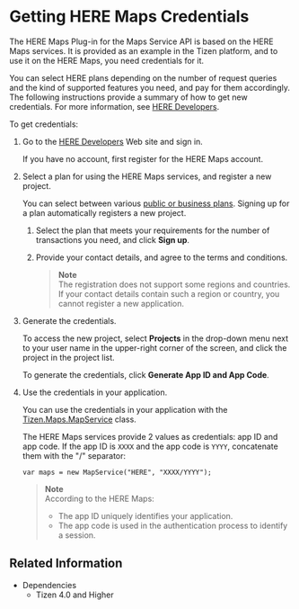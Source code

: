# Getting HERE Maps Credentials


The HERE Maps Plug-in for the Maps Service API is based on the HERE Maps services. It is provided as an example in the Tizen platform, and to use it on the HERE Maps, you need credentials for it.

You can select HERE plans depending on the number of request queries and the kind of supported features you need, and pay for them accordingly. The following instructions provide a summary of how to get new credentials. For more information, see [HERE Developers](https://developer.here.com).

To get credentials:

1.  Go to the [HERE Developers](https://developer.here.com) Web site and sign in.

    If you have no account, first register for the HERE Maps account.

2.  Select a plan for using the HERE Maps services, and register a new project.

    You can select between various [public or business plans](https://developer.here.com/plans). Signing up for a plan automatically registers a new project.

    1.  Select the plan that meets your requirements for the number of transactions you need, and click **Sign up**.
    2.  Provide your contact details, and agree to the terms and conditions.

        > **Note**   
		> The registration does not support some regions and countries. If your contact details contain such a region or country, you cannot register a new application.


3.  Generate the credentials.

    To access the new project, select **Projects** in the drop-down menu next to your user name in the upper-right corner of the screen, and click the project in the project list.

    To generate the credentials, click **Generate App ID and App Code**.

4.  Use the credentials in your application.

    You can use the credentials in your application with the [Tizen.Maps.MapService](https://developer.tizen.org/dev-guide/csapi/api/Tizen.Maps.MapService.html) class.

    The HERE Maps services provide 2 values as credentials: app ID and app code. If the app ID is `XXXX` and the app code is `YYYY`, concatenate them with the "/" separator:

    ```
    var maps = new MapService("HERE", "XXXX/YYYY");
    ```

    > **Note**   
	> According to the HERE Maps:
    > -   The app ID uniquely identifies your application.
    > -   The app code is used in the authentication process to identify a session.


## Related Information
* Dependencies
  -   Tizen 4.0 and Higher
